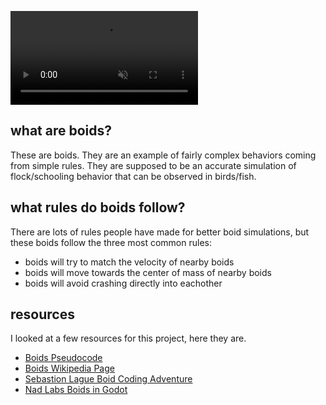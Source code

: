 <video controls src="/assets/boids0.mp4" muted autoplay loop></video>

## what are boids?
These are boids. They are an example of fairly complex behaviors coming from simple rules. They are supposed to be an accurate simulation of flock/schooling behavior that can be observed in birds/fish.

## what rules do boids follow?
There are lots of rules people have made for better boid simulations, but these boids follow the three most common rules:
- boids will try to match the velocity of nearby boids
- boids will move towards the center of mass of nearby boids
- boids will avoid crashing directly into eachother

## resources
I looked at a few resources for this project, here they are.
- [Boids Pseudocode](http://www.kfish.org/boids/pseudocode.html)
- [Boids Wikipedia Page](https://en.wikipedia.org/wiki/Boids)
- [Sebastion Lague Boid Coding Adventure](https://www.youtube.com/watch?v=bqtqltqcQhw)
- [Nad Labs Boids in Godot](https://www.youtube.com/watch?v=oFnIlNW_p10)
